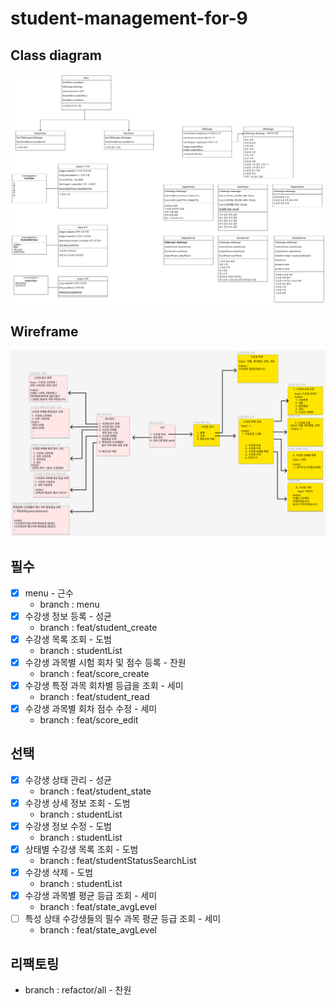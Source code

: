 # student-management-for-9

## Class diagram
<img src="./readmeimg/class_diagram.png">

## Wireframe 
<img src="./readmeimg/wireframe.png">

## 필수

- [x] menu - 근수
    - branch : menu
- [x] 수강생 정보 등록 - 성균
    - branch : feat/student_create
- [x] 수강생 목록 조회 - 도범
    - branch : studentList
- [x] 수강생 과목별 시험 회차 및 점수 등록 - 찬원
    - branch : feat/score_create
- [x] 수강생 특정 과목 회차별 등급을 조회 - 세미
    - branch : feat/student_read
- [x] 수강생 과목별 회차 점수 수정 - 세미
    - branch : feat/score_edit

## 선택

- [x] 수강생 상태 관리 - 성균
    - branch : feat/student_state
- [x] 수강생 상세 정보 조회 - 도범
    - branch : studentList
- [x] 수강생 정보 수정 - 도범
    - branch : studentList
- [x] 상태별 수강생 목록 조회 - 도범
    - branch : feat/studentStatusSearchList
- [x] 수강생 삭제 - 도범
    - branch : studentList
- [x] 수강생 과목별 평균 등급 조회 - 세미
    - branch : feat/state_avgLevel
- [ ] 특성 상태 수강생들의 필수 과목 평균 등급 조회 - 세미
    - branch : feat/state_avgLevel

## 리팩토링
- branch : refactor/all - 찬원